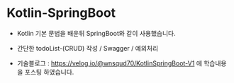 # Kotlin-SpringBoot


- Kotlin 기본 문법을 배운뒤 SpringBoot와 같이 사용했습니다.

- 간단한 todoList-(CRUD) 작성 / Swagger / 예외처리  


- 기술블로그 : https://velog.io/@wnsqud70/KotlinSpringBoot-V1 에 학습내용을 포스팅 하였습니다.
